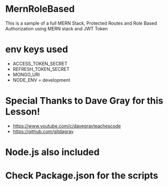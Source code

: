 # MernRoleBased
This is a sample of a full MERN Stack, Protected Routes and Role Based Authorization using MERN stack and JWT Token


# env keys used
- ACCESS_TOKEN_SECRET
- REFRESH_TOKEN_SECRET
- MONGO_URI
- NODE_ENV = development


#  Special Thanks to Dave Gray for this Lesson!
-  https://www.youtube.com/c/davegrayteachescode
-  https://github.com/gitdagray


# Node.js also included
# Check Package.json for the scripts
